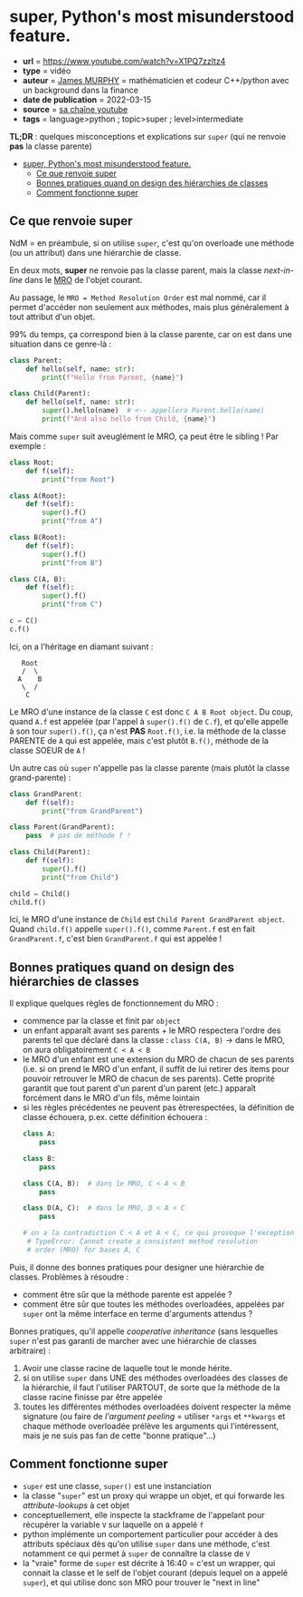 # super, Python's most misunderstood feature.

- **url** = https://www.youtube.com/watch?v=X1PQ7zzltz4
- **type** = vidéo
- **auteur** = [James MURPHY](https://mcoding.io/about-james-murphy) = mathématicien et codeur C++/python avec un background dans la finance
- **date de publication** = 2022-03-15
- **source** = [sa chaîne youtube](https://www.youtube.com/c/mCodingWithJamesMurphy/about)
- **tags** = language>python ; topic>super ; level>intermediate

**TL;DR** : quelques misconceptions et explications sur `super` (qui ne renvoie **pas** la classe parente)

* [super, Python's most misunderstood feature.](#super-pythons-most-misunderstood-feature)
   * [Ce que renvoie super](#ce-que-renvoie-super)
   * [Bonnes pratiques quand on design des hiérarchies de classes](#bonnes-pratiques-quand-on-design-des-hiérarchies-de-classes)
   * [Comment fonctionne super](#comment-fonctionne-super)

## Ce que renvoie super

NdM = en préambule, si on utilise `super`, c'est qu'on overloade une méthode (ou un attribut) dans une hiérarchie de classe.

En deux mots, **super** ne renvoie pas la classe parent, mais la classe _next-in-line_ dans le [MRO](https://docs.python.org/3/glossary.html#term-method-resolution-order) de l'objet courant.

Au passage, le `MRO = Method Resolution Order` est mal nommé, car il permet d'accéder non seulement aux méthodes, mais plus généralement à tout attribut d'un objet.

99% du temps, ça correspond bien à la classe parente, car on est dans une situation dans ce genre-là :

```python
class Parent:
    def hello(self, name: str):
        print(f"Hello from Parent, {name}")

class Child(Parent):
    def hello(self, name: str):
        super().hello(name)  # <-- appellera Parent.hello(name)
        print(f"And also hello from Child, {name}")
```

Mais comme `super` suit aveuglément le MRO, ça peut être le sibling ! Par exemple :

```python
class Root:
    def f(self):
        print("from Root")

class A(Root):
    def f(self):
        super().f()
        print("from A")

class B(Root):
    def f(self):
        super().f()
        print("from B")

class C(A, B):
    def f(self):
        super().f()
        print("from C")

c = C()
c.f()
```

Ici, on a l'héritage en diamant suivant :

```
   Root
   /  \
  A    B
   \  /
    C
```

Le MRO d'une instance de la classe `C` est donc `C A B Root object`. Du coup, quand `A.f` est appelée (par l'appel à `super().f()` de `C.f`), et qu'elle appelle à son tour `super().f()`, ça n'est **PAS** `Root.f()`, i.e. la méthode de la classe PARENTE de `A` qui est appelée, mais c'est plutôt `B.f()`, méthode de la classe SOEUR de `A` !

Un autre cas où `super` n'appelle pas la classe parente (mais plutôt la classe grand-parente) :

```python
class GrandParent:
    def f(self):
        print("from GrandParent")

class Parent(GrandParent):
    pass  # pas de méthode f !

class Child(Parent):
    def f(self):
        super().f()
        print("from Child")

child = Child()
child.f()
```

Ici, le MRO d'une instance de `Child` est `Child Parent GrandParent object`. Quand `child.f()` appelle `super().f()`, comme `Parent.f` est en fait `GrandParent.f`, c'est bien `GrandParent.f` qui est appelée !

## Bonnes pratiques quand on design des hiérarchies de classes

Il explique quelques règles de fonctionnement du MRO :
- commence par la classe et finit par `object`
- un enfant apparaît avant ses parents + le MRO respectera l'ordre des parents tel que déclaré dans la classe : `class C(A, B)` → dans le MRO, on aura obligatoirement `C < A < B`
- le MRO d'un enfant est une extension du MRO de chacun de ses parents (i.e. si on prend le MRO d'un enfant, il suffit de lui retirer des items pour pouvoir retrouver le MRO de chacun de ses parents). Cette proprité garantit que tout parent d'un parent d'un parent (etc.) apparaît forcément dans le MRO d'un fils, même lointain
- si les règles précédentes ne peuvent pas êtrerespectées, la définition de classe échouera, p.ex. cette définition échouera :
    ```python
    class A:
        pass

    class B:
        pass

    class C(A, B):  # dans le MRO, C < A < B
        pass

    class D(A, C):  # dans le MRO, D < A < C
        pass

    # on a la contradiction C < A et A < C, ce qui provoque l'exception :
     # TypeError: Cannot create a consistent method resolution
     # order (MRO) for bases A, C
    ```

Puis, il donne des bonnes pratiques pour designer une hiérarchie de classes. Problèmes à résoudre :

- comment être sûr que la méthode parente est appelée ?
- comment être sûr que toutes les méthodes overloadées, appelées par `super` ont la même interface en terme d'arguments attendus ?

Bonnes pratiques, qu'il appelle _cooperative inheritance_ (sans lesquelles `super` n'est pas garanti de marcher avec une hiérarchie de classes arbitraire) :

 1. Avoir une classe racine de laquelle tout le monde hérite.
 2. si on utilise `super` dans UNE des méthodes overloadées des classes de la hiérarchie, il faut l'utiliser PARTOUT, de sorte que la méthode de la classe racine finisse par être appelée
 3. toutes les différentes méthodes overloadées doivent respecter la même signature (ou faire de _l'argument peeling_ = utiliser `*args` et `**kwargs` et chaque méthode overloadée prélève les arguments qui l'intéressent, mais je ne suis pas fan de cette "bonne pratique"...)

## Comment fonctionne super

- `super` est une classe, `super()` est une instanciation
- la classe "`super`" est un proxy qui wrappe un objet, et qui forwarde les _attribute-lookups_ à cet objet
- conceptuellement, elle inspecte la stackframe de l'appelant pour récupérer la variable `V` sur laquelle on a appelé `f`
- python implémente un comportement particulier pour accéder à des attributs spéciaux dès qu'on utilise `super` dans une méthode, c'est notamment ce qui permet à `super` de connaître la classe de `V`
- la "vraie" forme de `super` est décrite à 16:40 = c'est un wrapper, qui connait la classe et le self de l'objet courant (depuis lequel on a appelé `super`), et qui utilise donc son MRO pour trouver le "next in line"

